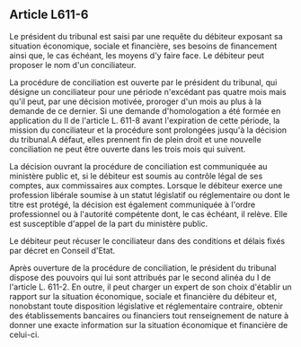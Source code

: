 Article L611-6
----
Le président du tribunal est saisi par une requête du débiteur exposant sa
situation économique, sociale et financière, ses besoins de financement ainsi
que, le cas échéant, les moyens d'y faire face. Le débiteur peut proposer le nom
d'un conciliateur.

La procédure de conciliation est ouverte par le président du tribunal, qui
désigne un conciliateur pour une période n'excédant pas quatre mois mais qu'il
peut, par une décision motivée, proroger d'un mois au plus à la demande de ce
dernier. Si une demande d'homologation a été formée en application du II de
l'article L. 611-8 avant l'expiration de cette période, la mission du
conciliateur et la procédure sont prolongées jusqu'à la décision du tribunal.A
défaut, elles prennent fin de plein droit et une nouvelle conciliation ne peut
être ouverte dans les trois mois qui suivent.

La décision ouvrant la procédure de conciliation est communiquée au ministère
public et, si le débiteur est soumis au contrôle légal de ses comptes, aux
commissaires aux comptes. Lorsque le débiteur exerce une profession libérale
soumise à un statut législatif ou réglementaire ou dont le titre est protégé, la
décision est également communiquée à l'ordre professionnel ou à l'autorité
compétente dont, le cas échéant, il relève. Elle est susceptible d'appel de la
part du ministère public.

Le débiteur peut récuser le conciliateur dans des conditions et délais fixés par
décret en Conseil d'Etat.

Après ouverture de la procédure de conciliation, le président du tribunal
dispose des pouvoirs qui lui sont attribués par le second alinéa du I de
l'article L. 611-2. En outre, il peut charger un expert de son choix d'établir
un rapport sur la situation économique, sociale et financière du débiteur et,
nonobstant toute disposition législative et réglementaire contraire, obtenir des
établissements bancaires ou financiers tout renseignement de nature à donner une
exacte information sur la situation économique et financière de celui-ci.
